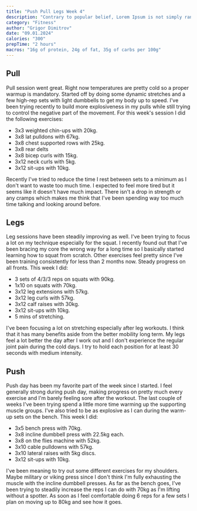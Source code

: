 ```yaml
---
title: "Push Pull Legs Week 4"
description: "Contrary to popular belief, Lorem Ipsum is not simply random text. It has roots in a piece of classical Latin literature from 45 BC, making it over 2000 years old. Richard McClintock, a Latin professor at Hampden-Sydney College in Virginia, looked up one of the more obscure Latin words."
category: "Fitness"
author: "Grigor Dimitrov"
date: "09.01.2024"
calories: "300"
prepTime: "2 hours"
macros: "16g of protein, 24g of fat, 35g of carbs per 100g"
---
```


## **Pull**

Pull session went great. Right now temperatures are pretty cold so a proper warmup is mandatory. Started off by doing some dynamic stretches and a few high-rep sets with light dumbbells to get my body up to speed. I've been trying recently to build more explosiveness in my pulls while still trying to control the negative part of the movement. For this week's session I did the following exercises:

- 3x3 weighted chin-ups with 20kg.
- 3x8 lat pulldons with 67kg.
- 3x8 chest supported rows with 25kg.
- 3x8 rear delts
- 3x8 bicep curls with 15kg.
- 3x12 neck curls with 5kg.
- 3x12 sit-ups with 10kg.

Recently I've tried to reduce the time I rest between sets to a minimum as I don't want to waste too much time. I expected to feel more tired but it seems like it doesn't have much impact. There isn't a drop in strength or any cramps which makes me think that I've been spending way too much time talking and looking around before.

## **Legs**

Leg sessions have been steadily improving as well. I've been trying to focus a lot on my technique especially for the squat. I recently found out that I've been bracing my core the wrong way for a long time so I basically started learning how to squat from scratch. Other exercises feel pretty since I've been training consistently for less than 2 months now. Steady progress on all fronts. This week I did:

- 3 sets of 4/3/3 reps on squats with 90kg.
- 1x10 on squats with 70kg.
- 3x12 leg extensions with 57kg.
- 3x12 leg curls with 57kg.
- 3x12 calf raises with 30kg.
- 3x12 sit-ups with 10kg.
- 5 mins of stretching.

I've been focusing a lot on stretching especially after leg workouts. I think that it has many benefits aside from the better mobility long term. My legs feel a lot better the day after I work out and I don't experience the regular joint pain during the cold days. I try to hold each position for at least 30 seconds with medium intensity.

## **Push**

Push day has been my favorite part of the week since I started. I feel generally strong during push day, making progress on pretty much every exercise and I'm barely feeling sore after the workout. The last couple of weeks I've been trying spend a little more time warming up the supporting muscle groups. I've also tried to be as explosive as I can during the warm-up sets on the bench. This week I did:

- 3x5 bench press with 70kg.
- 3x8 incline dumbbell press with 22.5kg each.
- 3x8 on the flies machine with 52kg.
- 3x10 cable pulldowns with 57kg.
- 3x10 lateral raises with 5kg discs.
- 3x12 sit-ups with 10kg.

I've been meaning to try out some different exercises for my shoulders. Maybe military or viking press since I don't think I'm fully exhausting the muscle with the incline dumbbell presses. As far as the bench goes, I've been trying to steadily increase the reps I can do with 70kg as I'm lifting without a spotter. As soon as I feel comfortable doing 6 reps for a few sets I plan on moving up to 80kg and see how it goes.
